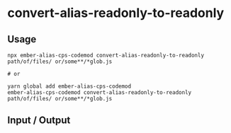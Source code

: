 # convert-alias-readonly-to-readonly


## Usage

```
npx ember-alias-cps-codemod convert-alias-readonly-to-readonly path/of/files/ or/some**/*glob.js

# or

yarn global add ember-alias-cps-codemod
ember-alias-cps-codemod convert-alias-readonly-to-readonly path/of/files/ or/some**/*glob.js
```

## Input / Output

<!--FIXTURES_TOC_START-->
<!--FIXTURES_TOC_END-->

<!--FIXTURES_CONTENT_START-->
<!--FIXTURES_CONTENT_END-->